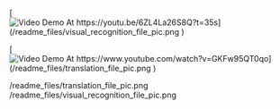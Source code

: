 [![Video Demo At https://youtu.be/6ZL4La26S8Q?t=35s](/readme_files/visual_recognition_file_pic.png
)](https://youtu.be/6ZL4La26S8Q "Video Demo At https://youtu.be/6ZL4La26S8Q")
 
[![Video Demo At https://www.youtube.com/watch?v=GKFw95QT0qo](/readme_files/translation_file_pic.png
)](https://www.youtube.com/watch?v=GKFw95QT0qo "Video Demo At https://www.youtube.com/watch?v=GKFw95QT0qo")

/readme_files/translation_file_pic.png
/readme_files/visual_recognition_file_pic.png
